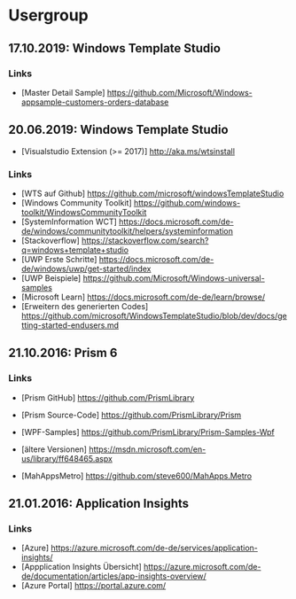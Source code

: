 # Usergroup
## 17.10.2019: Windows Template Studio
### Links
* [Master Detail Sample] https://github.com/Microsoft/Windows-appsample-customers-orders-database

## 20.06.2019: Windows Template Studio
* [Visualstudio Extension (>= 2017)] http://aka.ms/wtsinstall
### Links
* [WTS auf Github] https://github.com/microsoft/windowsTemplateStudio
* [Windows Community Toolkit] https://github.com/windows-toolkit/WindowsCommunityToolkit
* [SystemInformation WCT] https://docs.microsoft.com/de-de/windows/communitytoolkit/helpers/systeminformation
* [Stackoverflow] https://stackoverflow.com/search?q=windows+template+studio
* [UWP Erste Schritte] https://docs.microsoft.com/de-de/windows/uwp/get-started/index
* [UWP Beispiele] https://github.com/Microsoft/Windows-universal-samples
* [Microsoft Learn] https://docs.microsoft.com/de-de/learn/browse/
* [Erweitern des generierten Codes] https://github.com/microsoft/WindowsTemplateStudio/blob/dev/docs/getting-started-endusers.md

## 21.10.2016: Prism 6

### Links

* [Prism GitHub] https://github.com/PrismLibrary
* [Prism Source-Code] https://github.com/PrismLibrary/Prism
* [WPF-Samples] https://github.com/PrismLibrary/Prism-Samples-Wpf

* [ältere Versionen] https://msdn.microsoft.com/en-us/library/ff648465.aspx

* [MahAppsMetro] https://github.com/steve600/MahApps.Metro 

## 21.01.2016: Application Insights

### Links

* [Azure] https://azure.microsoft.com/de-de/services/application-insights/
* [Appplication Insights Übersicht] https://azure.microsoft.com/de-de/documentation/articles/app-insights-overview/
* [Azure Portal] https://portal.azure.com/

